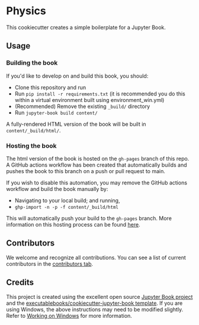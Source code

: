 # Physics

This cookiecutter creates a simple boilerplate for a Jupyter Book.

## Usage

### Building the book

If you'd like to develop on and build this book, you should:

- Clone this repository and run
- Run `pip install -r requirements.txt` (it is recommended you do this within a virtual environment built using environment_win.yml)
- (Recommended) Remove the existing `_build/` directory
- Run `jupyter-book build content/`

A fully-rendered HTML version of the book will be built in `content/_build/html/`.

### Hosting the book

The html version of the book is hosted on the `gh-pages` branch of this repo. A GitHub actions workflow has been created that automatically builds and pushes the book to this branch on a push or pull request to main.

If you wish to disable this automation, you may remove the GitHub actions workflow and build the book manually by:

- Navigating to your local build; and running,
- `ghp-import -n -p -f content/_build/html`

This will automatically push your build to the `gh-pages` branch. More information on this hosting process can be found [here](https://jupyterbook.org/publish/gh-pages.html#manually-host-your-book-with-github-pages).

## Contributors

We welcome and recognize all contributions. You can see a list of current contributors in the [contributors tab](https://github.com/JuhaTeuho/materiaali/graphs/contributors).

## Credits

This project is created using the excellent open source [Jupyter Book project](https://jupyterbook.org/) and the [executablebooks/cookiecutter-jupyter-book template](https://github.com/executablebooks/cookiecutter-jupyter-book). If you are using Windows, the above instructions may need to be modified slightly. Refer to [Working on Windows](https://jupyterbook.org/advanced/windows.html#working-on-windows) for more information. 
